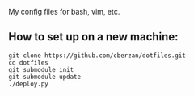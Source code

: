 My config files for bash, vim, etc.

## How to set up on a new machine:

```console
git clone https://github.com/cberzan/dotfiles.git
cd dotfiles
git submodule init
git submodule update
./deploy.py
```
